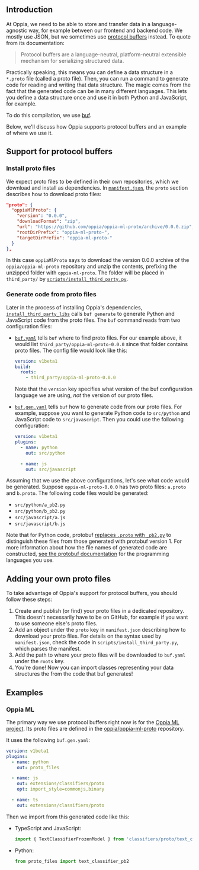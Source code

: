 ## Introduction

At Oppia, we need to be able to store and transfer data in a language-agnostic way, for example between our frontend and backend code. We mostly use JSON, but we sometimes use [protocol buffers](https://developers.google.com/protocol-buffers/) instead. To quote from its documentation:

> Protocol buffers are a language-neutral, platform-neutral extensible mechanism for serializing structured data.

Practically speaking, this means you can define a data structure in a `*.proto` file (called a proto file). Then, you can run a command to generate code for reading and writing that data structure. The magic comes from the fact that the generated code can be in many different languages. This lets you define a data structure once and use it in both Python and JavaScript, for example.

To do this compilation, we use [buf](https://docs.buf.build).

Below, we'll discuss how Oppia supports protocol buffers and an example of where we use it.

## Support for protocol buffers

### Install proto files

We expect proto files to be defined in their own repositories, which we download and install as dependencies. In [`manifest.json`](), the `proto` section describes how to download proto files:

```json
"proto": {
  "oppiaMlProto": {
    "version": "0.0.0",
    "downloadFormat": "zip",
    "url": "https://github.com/oppia/oppia-ml-proto/archive/0.0.0.zip",
    "rootDirPrefix": "oppia-ml-proto-",
    "targetDirPrefix": "oppia-ml-proto-"
  }
},
```

In this case `oppiaMlProto` says to download the version 0.0.0 archive of the `oppia/oppia-ml-proto` repository and unzip the contents, prefixing the unzipped folder with `oppia-ml-proto`. The folder will be placed in `third_party/` by [`scripts/install_third_party.py`](https://github.com/oppia/oppia/blob/develop/scripts/install_third_party.py).

### Generate code from proto files

Later in the process of installing Oppia's dependencies, [`install_third_party_libs`](https://github.com/oppia/oppia/blob/develop/scripts/install_third_party_libs.py) calls `buf generate` to generate Python and JavaScript code from the proto files. The `buf` command reads from two configuration files:

* [`buf.yaml`](https://github.com/oppia/oppia/blob/develop/buf.yaml) tells `buf` where to find proto files. For our example above, it would list `third_party/oppia-ml-proto-0.0.0` since that folder contains proto files. The config file would look like this:

  ```yaml
  version: v1beta1
  build:
    roots:
      - third_party/oppia-ml-proto-0.0.0
  ```

  Note that the `version` key specifies what version of the buf configuration language we are using, _not_ the version of our proto files.

* [`buf.gen.yaml`](https://github.com/oppia/oppia/blob/develop/buf.gen.yaml) tells `buf` how to generate code from our proto files. For example, suppose you want to generate Python code to `src/python` and JavaScript code to `src/javascript`. Then you could use the following configuration:

  ```yaml
  version: v1beta1
  plugins:
    - name: python
      out: src/python

    - name: js
      out: src/javascript
  ```

Assuming that we use the above configurations, let's see what code would be generated. Suppose `oppia-ml-proto-0.0.0` has two proto files: `a.proto` and `b.proto`. The following code files would be generated:

* `src/python/a_pb2.py`
* `src/python/b_pb2.py`
* `src/javascript/a.js`
* `src/javascript/b.js`

Note that for Python code, protobuf [replaces `.proto` with `_pb2.py`](https://developers.google.com/protocol-buffers/docs/reference/python-generated#invocation) to distinguish these files from those generated with protobuf version 1. For more information about how the file names of generated code are constructed, [see the protobuf documentation](https://developers.google.com/protocol-buffers/docs/reference/overview) for the programming languages you use.

## Adding your own proto files

To take advantage of Oppia's support for protocol buffers, you should follow these steps:

1. Create and publish (or find) your proto files in a dedicated repository. This doesn't necessarily have to be on GitHub, for example if you want to use someone else's proto files.
2. Add an object under the `proto` key in `manifest.json` describing how to download your proto files. For details on the syntax used by `manifest.json`, check the code in `scripts/install_third_party.py`, which parses the manifest.
3. Add the path to where your proto files will be downloaded to `buf.yaml` under the `roots` key.
4. You're done! Now you can import classes representing your data structures the from the code that buf generates!

## Examples

### Oppia ML

The primary way we use protocol buffers right now is for the [Oppia ML project](https://github.com/oppia/oppia-ml). Its proto files are defined in the [oppia/oppia-ml-proto](https://github.com/oppia/oppia-ml-proto) repository.

It uses the following `buf.gen.yaml`:

```yaml
version: v1beta1
plugins:
  - name: python
    out: proto_files

  - name: js
    out: extensions/classifiers/proto
    opt: import_style=commonjs,binary

  - name: ts
    out: extensions/classifiers/proto
```

Then we import from this generated code like this:

* TypeScript and JavaScript:

  ```ts
  import { TextClassifierFrozenModel } from 'classifiers/proto/text_classifier';
  ```

* Python:

  ```python
  from proto_files import text_classifier_pb2
  ```
